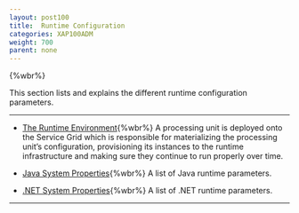 ```yaml
---
layout: post100
title:  Runtime Configuration
categories: XAP100ADM
weight: 700
parent: none
---
```




{%wbr%}

This section lists and explains the different runtime configuration parameters.


<hr/>

- [The Runtime Environment](./the-runtime-environment.html){%wbr%}
A processing unit is deployed onto the Service Grid which is responsible for materializing the processing unit’s configuration, provisioning its instances to the runtime infrastructure and making sure they continue to run properly over time.



- [Java System Properties](./system-properties-java.html){%wbr%}
A list of Java runtime parameters.


- [.NET System Properties](./system-properties-net.html){%wbr%}
A list of .NET runtime parameters.

<hr/>

